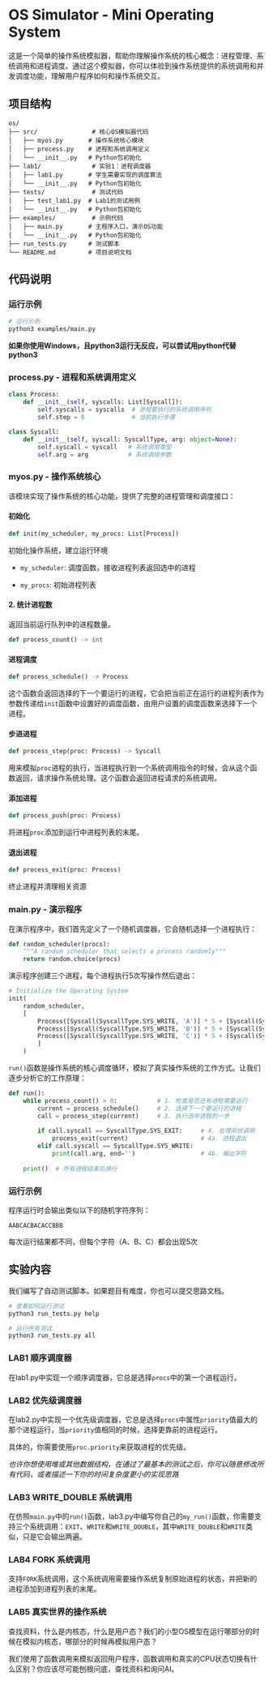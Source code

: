# OS Simulator - Mini Operating System

这是一个简单的操作系统模拟器，帮助你理解操作系统的核心概念：进程管理、系统调用和进程调度。通过这个模拟器，你可以体验到操作系统提供的系统调用和并发调度功能，理解用户程序如何和操作系统交互。

## 项目结构

```
os/
├── src/               # 核心OS模拟器代码
│   ├── myos.py       # 操作系统核心模块
│   ├── process.py    # 进程和系统调用定义
│   └── __init__.py   # Python包初始化
├── lab1/              # 实验1：进程调度器
│   ├── lab1.py       # 学生需要实现的调度算法
│   └── __init__.py   # Python包初始化
├── tests/             # 测试代码
│   ├── test_lab1.py  # Lab1的测试用例
│   └── __init__.py   # Python包初始化
├── examples/          # 示例代码
│   ├── main.py       # 主程序入口，演示OS功能
│   └── __init__.py   # Python包初始化
├── run_tests.py      # 测试脚本
└── README.md         # 项目说明文档
```

## 代码说明

### 运行示例


```bash
# 运行示例
python3 examples/main.py
```

**如果你使用Windows，且python3运行无反应，可以尝试用python代替python3**

### process.py - 进程和系统调用定义

```python
class Process:
    def __init__(self, syscalls: List[Syscall]):
        self.syscalls = syscalls  # 进程要执行的系统调用序列
        self.step = 0             # 当前执行步骤

class Syscall:
    def __init__(self, syscall: SyscallType, arg: object=None):
        self.syscall = syscall   # 系统调用类型
        self.arg = arg           # 系统调用参数
```

### myos.py - 操作系统核心

该模块实现了操作系统的核心功能，提供了完整的进程管理和调度接口：

#### 初始化

```python
def init(my_scheduler, my_procs: List[Process])
```

初始化操作系统，建立运行环境

- `my_scheduler`: 调度函数，接收进程列表返回选中的进程

- `my_procs`: 初始进程列表

#### 2. 统计进程数

返回当前运行队列中的进程数量。

```python
def process_count() -> int
```

#### 进程调度

```python
def process_schedule() -> Process
```

这个函数会返回选择的下一个要运行的进程，它会把当前正在运行的进程列表作为参数传递给`init`函数中设置好的调度函数，由用户设置的调度函数来选择下一个进程。

#### 步进进程

```python
def process_step(proc: Process) -> Syscall
```

用来模拟`proc`进程的执行，当进程执行到一个系统调用指令的时候，会从这个函数返回，请求操作系统处理。这个函数会返回进程请求的系统调用。

#### 添加进程

```python
def process_push(proc: Process)
```

将进程`proc`添加到运行中进程列表的末尾。

#### 退出进程
```python
def process_exit(proc: Process)
```

终止进程并清理相关资源

### main.py - 演示程序

在演示程序中，我们首先定义了一个随机调度器，它会随机选择一个进程执行：

```python
def random_scheduler(procs):
    """A random scheduler that selects a process randomly"""
    return random.choice(procs)
```

演示程序创建三个进程，每个进程执行5次写操作然后退出：

```python
# Initialize the Operating System
init(
    random_scheduler,
    [
        Process([Syscall(SyscallType.SYS_WRITE, 'A')] * 5 + [Syscall(SyscallType.SYS_EXIT)]),  # Process A runs 5 steps, outputs character 'A'
        Process([Syscall(SyscallType.SYS_WRITE, 'B')] * 5 + [Syscall(SyscallType.SYS_EXIT)]),  # Process B runs 5 steps, outputs character 'B'
        Process([Syscall(SyscallType.SYS_WRITE, 'C')] * 5 + [Syscall(SyscallType.SYS_EXIT)]),  # Process C runs 5 steps, outputs character 'C'
        ]
    )
```

`run()`函数是操作系统的核心调度循环，模拟了真实操作系统的工作方式。让我们逐步分析它的工作原理：

```python
def run():
    while process_count() > 0:           # 1. 检查是否还有进程需要运行
        current = process_schedule()     # 2. 选择下一个要运行的进程
        call = process_step(current)     # 3. 执行选中进程的一步
        
        if call.syscall == SyscallType.SYS_EXIT:     # 4. 处理系统调用
            process_exit(current)                    # 4a. 进程退出
        elif call.syscall == SyscallType.SYS_WRITE:
            print(call.arg, end='')                  # 4b. 输出字符
    
    print()  # 所有进程结束后换行
```

### 运行示例

程序运行时会输出类似以下的随机字符序列：
```
AABCACBACACCBBB
```

每次运行结果都不同，但每个字符（A、B、C）都会出现5次

## 实验内容

我们编写了自动测试脚本。如果题目有难度，你也可以提交思路文档。

```bash
# 查看如何运行测试
python3 run_tests.py help

# 运行所有测试
python3 run_tests.py all
```

### LAB1 顺序调度器

在lab1.py中实现一个顺序调度器，它总是选择`procs`中的第一个进程运行。

### LAB2 优先级调度器

在lab2.py中实现一个优先级调度器，它总是选择`procs`中属性`priority`值最大的那个进程运行，当`priority`值相同的时候，选择更靠前的进程运行。

具体的，你需要使用`proc.priority`来获取进程的优先级。

*也许你想使用堆或其他数据结构，在通过了最基本的测试之后，你可以随意修改所有代码，或者描述一下你的时间复杂度更小的实现思路*

### LAB3 WRITE_DOUBLE 系统调用

在仿照`main.py`中的`run()`函数，lab3.py中编写你自己的`my_run()`函数，你需要支持三个系统调用：`EXIT`、`WRITE`和`WRITE_DOUBLE`，其中`WRITE_DOUBLE`和`WRITE`类似，只是它会输出两遍。

### LAB4 FORK 系统调用

支持`FORK`系统调用，这个系统调用需要操作系统复制原始进程的状态，并把新的进程添加到进程列表的末尾。

### LAB5 真实世界的操作系统

查找资料，什么是内核态，什么是用户态？我们的小型OS模型在运行哪部分的时候在模拟内核态，哪部分的时候再模拟用户态？

我们使用了函数调用来模拟返回用户程序，函数调用和真实的CPU状态切换有什么区别？你应该尽可能刨根问底，查找资料和询问AI。
